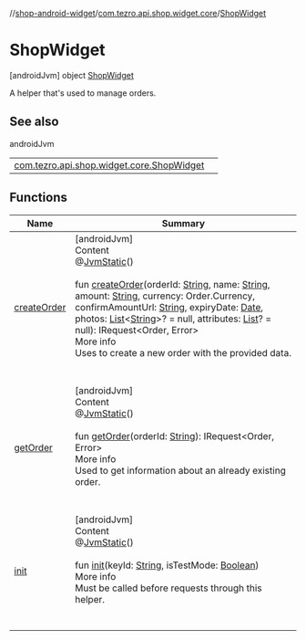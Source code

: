 //[shop-android-widget](../../../index.md)/[com.tezro.api.shop.widget.core](../index.md)/[ShopWidget](index.md)



# ShopWidget  
 [androidJvm] object [ShopWidget](index.md)

A helper that's used to manage orders.

   


## See also  
  
androidJvm  
  
| | |
|---|---|
| <a name="com.tezro.api.shop.widget.core/ShopWidget///PointingToDeclaration/"></a>[com.tezro.api.shop.widget.core.ShopWidget](get-order.md)| <a name="com.tezro.api.shop.widget.core/ShopWidget///PointingToDeclaration/"></a>|
  


## Functions  
  
|  Name |  Summary | 
|---|---|
| <a name="com.tezro.api.shop.widget.core/ShopWidget/createOrder/#kotlin.String#kotlin.String#kotlin.String#com.tezro.api.shop.model.orders.Order.Currency#kotlin.String#java.util.Date#kotlin.collections.List[kotlin.String]?#kotlin.collections.List[com.tezro.api.shop.model.common.Attribute]?/PointingToDeclaration/"></a>[createOrder](create-order.md)| <a name="com.tezro.api.shop.widget.core/ShopWidget/createOrder/#kotlin.String#kotlin.String#kotlin.String#com.tezro.api.shop.model.orders.Order.Currency#kotlin.String#java.util.Date#kotlin.collections.List[kotlin.String]?#kotlin.collections.List[com.tezro.api.shop.model.common.Attribute]?/PointingToDeclaration/"></a>[androidJvm]  <br>Content  <br>@[JvmStatic](https://kotlinlang.org/api/latest/jvm/stdlib/kotlin.jvm/-jvm-static/index.html)()  <br>  <br>fun [createOrder](create-order.md)(orderId: [String](https://kotlinlang.org/api/latest/jvm/stdlib/kotlin/-string/index.html), name: [String](https://kotlinlang.org/api/latest/jvm/stdlib/kotlin/-string/index.html), amount: [String](https://kotlinlang.org/api/latest/jvm/stdlib/kotlin/-string/index.html), currency: Order.Currency, confirmAmountUrl: [String](https://kotlinlang.org/api/latest/jvm/stdlib/kotlin/-string/index.html), expiryDate: [Date](https://developer.android.com/reference/kotlin/java/util/Date.html), photos: [List](https://kotlinlang.org/api/latest/jvm/stdlib/kotlin.collections/-list/index.html)<[String](https://kotlinlang.org/api/latest/jvm/stdlib/kotlin/-string/index.html)>? = null, attributes: [List](https://kotlinlang.org/api/latest/jvm/stdlib/kotlin.collections/-list/index.html)<Attribute>? = null): IRequest<Order, Error>  <br>More info  <br>Uses to create a new order with the provided data.  <br><br><br>|
| <a name="com.tezro.api.shop.widget.core/ShopWidget/getOrder/#kotlin.String/PointingToDeclaration/"></a>[getOrder](get-order.md)| <a name="com.tezro.api.shop.widget.core/ShopWidget/getOrder/#kotlin.String/PointingToDeclaration/"></a>[androidJvm]  <br>Content  <br>@[JvmStatic](https://kotlinlang.org/api/latest/jvm/stdlib/kotlin.jvm/-jvm-static/index.html)()  <br>  <br>fun [getOrder](get-order.md)(orderId: [String](https://kotlinlang.org/api/latest/jvm/stdlib/kotlin/-string/index.html)): IRequest<Order, Error>  <br>More info  <br>Used to get information about an already existing order.  <br><br><br>|
| <a name="com.tezro.api.shop.widget.core/ShopWidget/init/#kotlin.String#kotlin.Boolean/PointingToDeclaration/"></a>[init](init.md)| <a name="com.tezro.api.shop.widget.core/ShopWidget/init/#kotlin.String#kotlin.Boolean/PointingToDeclaration/"></a>[androidJvm]  <br>Content  <br>@[JvmStatic](https://kotlinlang.org/api/latest/jvm/stdlib/kotlin.jvm/-jvm-static/index.html)()  <br>  <br>fun [init](init.md)(keyId: [String](https://kotlinlang.org/api/latest/jvm/stdlib/kotlin/-string/index.html), isTestMode: [Boolean](https://kotlinlang.org/api/latest/jvm/stdlib/kotlin/-boolean/index.html))  <br>More info  <br>Must be called before requests through this helper.  <br><br><br>|


